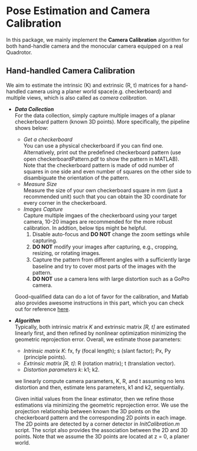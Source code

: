 # Pose Estimation and Camera Calibration
In this package, we mainly implement the **Camera Calibration** algorithm for both hand-handle camera and the monocular camera equipped on a real Quadrotor.

Hand-handled Camera Calibration
-------------------------------
We aim to estimate the intrinsic (K) and extrinsic (R, t) matrices for a hand-handled camera using a planer world space(e.g. checkerboard) and multiple views, which is also called as _camera calibration_. 

* _**Data Collection**_           
For the data collection, simply capture multiple images of a planar checkerboard pattern (known 3D points). More specifically, the pipeline shows below:
  *  _Get a checkerboard_         
  You can use a physical checkerboard if you can find one. Alternatively, print out the predeﬁned checkerboard pattern (use open checkerboardPattern.pdf to show the pattern in MATLAB). Note that the checkerboard pattern is made of odd number of squares in one side and even number of squares on the other side to disambiguate the orientation of the pattern.       
  * _Measure Size_    
  Measure the size of your own checkerboard square in mm (just a recommended unit) such that you can obtain the 3D coordinate for every corner in the checkerboard.    
  * _Images Capture_    
  Capture multiple imgaes of the checkerboard using your target camera, 10-20 images are recommended for the more robust calibration. In addtion, below tips might be helpful.     
    1. Disable auto-focus and **DO NOT** change the zoom settings while capturing.     
    2. **DO NOT** modify your images after capturing, e.g., cropping, resizing, or rotating images.    
    3. Capture the pattern from diﬀerent angles with a suﬃciently large baseline and try to cover most parts of the images with the pattern. 
    4. **DO NOT** use a camera lens with large distortion such as a GoPro camera.                    

  Good-qualified data can do a lot of favor for the calibration, and Matlab also provides awesome instructions in this part, which you can check out for reference [here](http://www.mathworks.com/help/vision/ug/single-camera-calibrator-app.html#bt19jdq-1).

* _**Algorithm**_      
Typically, both intrinsic matrix _K_ and extrinsic matrix _[R, t]_ are estimated linearly first, and then refined by nonlinear optimization minimizing the geometric reprojection error. Overall, we estimate those parameters:
  * _Intrinsic matrix K_: fx, fy (focal length); s (slant factor); Px, Py (principle points).
  * _Extrinsic matrix [R, t]_: R (rotation matrix); t (translation vector).
  * _Distortion parameters k_: k1; k2.
  
   we linearly compute camera parameters, K, R, and t assuming no lens distortion and then, estimate lens parameters, k1 and k2, sequentially.         
   
   Given initial values from the linear estimator, then we refine those estimations via minimizing the geometric reprojection error. We use the projection relationship between known the 3D points on the checkerboard pattern and the corresponding 2D points in each image. The 2D points are detected by a corner detector in _InitCalibration.m_ script. The script also provides the association between the 2D and 3D points. Note that we assume the 3D points are located at z = 0, a planer world.
